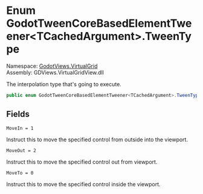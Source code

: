 # <a id="GodotViews_VirtualGrid_GodotTweenCoreBasedElementTweener_1_TweenType"></a> Enum GodotTweenCoreBasedElementTweener<TCachedArgument\>.TweenType

Namespace: [GodotViews.VirtualGrid](GodotViews.VirtualGrid.md)  
Assembly: GDViews.VirtualGridView.dll  

The interpolation type that's going to execute.

```csharp
public enum GodotTweenCoreBasedElementTweener<TCachedArgument>.TweenType
```

## Fields

`MoveIn = 1` 

Instruct this <xref href="GodotViews.VirtualGrid.IGodotTweenTweener" data-throw-if-not-resolved="false"></xref> to move the specified control from outside into the viewport.



`MoveOut = 2` 

Instruct this <xref href="GodotViews.VirtualGrid.IGodotTweenTweener" data-throw-if-not-resolved="false"></xref> to move the specified control out from viewport.



`MoveTo = 0` 

Instruct this <xref href="GodotViews.VirtualGrid.IGodotTweenTweener" data-throw-if-not-resolved="false"></xref> to move the specified control inside the viewport.



